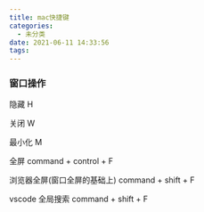 ```yaml
---
title: mac快捷键
categories:
  - 未分类
date: 2021-06-11 14:33:56
tags:
---
```

### 窗口操作
隐藏 H

关闭 W

最小化 M

全屏 command + control + F

浏览器全屏(窗口全屏的基础上) command + shift + F

vscode 全局搜索 command + shift + F
